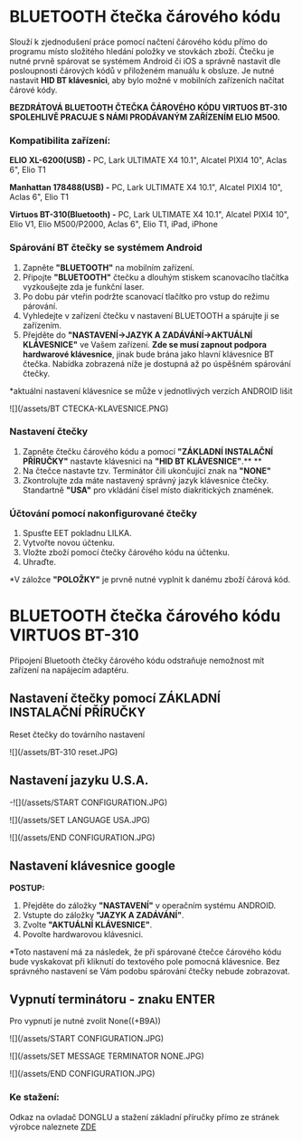 # BLUETOOTH čtečka čárového kódu

Slouží k zjednodušení práce pomocí načtení čárového kódu přímo do programu místo složitého hledání položky ve stovkách zboží. Čtečku je nutné prvně spárovat se systémem Android či iOS a správně nastavit dle posloupnosti čárových kódů v přiloženém manuálu k obsluze. Je nutné nastavit **HID BT klávesnici**, aby bylo možné v mobilních zařízeních načítat čárové kódy.

**BEZDRÁTOVÁ BLUETOOTH ČTEČKA ČÁROVÉHO KÓDU VIRTUOS BT-310 SPOLEHLIVĚ PRACUJE S NÁMI PRODÁVANÝM ZAŘÍZENÍM ELIO M500.**

### Kompatibilita zařízení:

**ELIO XL-6200\(USB\) -** PC, Lark ULTIMATE X4 10.1", Alcatel PIXI4 10", Aclas 6", Elio T1

**Manhattan 178488\(USB\) -** PC, Lark ULTIMATE X4 10.1", Alcatel PIXI4 10", Aclas 6", Elio T1

**Virtuos BT-310\(Bluetooth\) -** PC, Lark ULTIMATE X4 10.1", Alcatel PIXI4 10", Elio V1, Elio M500/P2000, Aclas 6", Elio T1, iPad, iPhone

### Spárování BT čtečky se systémem Android

1. Zapněte **"BLUETOOTH"** na mobilním zařízení.
2. Připojte **"BLUETOOTH"** čtečku a dlouhým stiskem scanovacího tlačítka vyzkoušejte zda je funkční laser.
3. Po dobu pár vteřin podržte scanovací tlačítko pro vstup do režimu párování. 
4. Vyhledejte v zařízení čtečku v nastavení BLUETOOTH a spárujte ji se zařízením.
5. Přejděte do **"NASTAVENÍ-&gt;JAZYK A ZADÁVÁNÍ-&gt;AKTUÁLNÍ KLÁVESNICE"** ve Vašem zařízení. **Zde se musí zapnout podpora hardwarové klávesnice**, jinak bude brána jako hlavní klávesnice BT čtečka. Nabídka zobrazená níže je dostupná až po úspěšném spárování čtečky.

\*aktuální nastavení klávesnice se může v jednotlivých verzích ANDROID lišit

![](/assets/BT CTECKA-KLAVESNICE.PNG)

### Nastavení čtečky

1. Zapněte čtečku čárového kódu a pomocí **"ZÁKLADNÍ INSTALAČNÍ PŘÍRUČKY"** nastavte klávesnici na **"HID BT KLÁVESNICE"**.** **
2. Na čtečce nastavte tzv. Terminátor čili ukončující znak na **"NONE"**
3. Zkontrolujte zda máte nastavený správný jazyk klávesnice čtečky. Standartně **"USA"** pro vkládání čísel místo diakritických znamének.

### Účtování pomocí nakonfigurované čtečky

1. Spusťte EET pokladnu LILKA.
2. Vytvořte novou účtenku.
3. Vložte zboží pomocí čtečky čárového kódu na účtenku.
4. Uhraďte.

\*V záložce **"POLOŽKY"** je prvně nutné vyplnit k danému zboží čárová kód.

# BLUETOOTH čtečka čárového kódu VIRTUOS BT-310

Připojení Bluetooth čtečky čárového kódu odstraňuje nemožnost mít zařízení na napájecím adaptéru.

## Nastavení čtečky pomocí ZÁKLADNÍ INSTALAČNÍ PŘÍRUČKY

Reset čtečky do továrního nastavení

![](/assets/BT-310 reset.JPG)

## Nastavení jazyku U.S.A.

-![](/assets/START CONFIGURATION.JPG)

![](/assets/SET LANGUAGE USA.JPG)

![](/assets/END CONFIGURATION.JPG)

## **Nastavení klávesnice google**

**POSTUP:**

1. Přejděte do záložky **"NASTAVENÍ"** v operačním systému ANDROID.
2. Vstupte do záložky **"JAZYK A ZADÁVÁNÍ"**.
3. Zvolte **"AKTUÁLNÍ KLÁVESNICE"**.
4. Povolte hardwarovou klávesnici.

\*Toto nastavení má za následek, že při spárované čtečce čárového kódu bude vyskakovat při kliknutí do textového pole pomocná klávesnice. Bez správného nastavení se Vám podobu spárování čtečky nebude zobrazovat.

## Vypnutí terminátoru - znaku ENTER

Pro vypnutí je nutné zvolit None\(\(+B9A\)\)

![](/assets/START CONFIGURATION.JPG)

![](/assets/SET MESSAGE TERMINATOR NONE.JPG)

![](/assets/END CONFIGURATION.JPG)

### **Ke stažení:**

Odkaz na ovladač DONGLU a stažení základní příručky přímo ze stránek výrobce naleznete [ZDE](https://www.virtuos.cz/manualy-ovladace-ctecky-kodu/)


